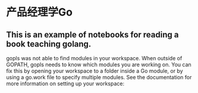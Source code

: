 # 产品经理学Go
## This is an example of notebooks for reading a book teaching golang.

gopls was not able to find modules in your workspace.
When outside of GOPATH, gopls needs to know which modules you are working on.
You can fix this by opening your workspace to a folder inside a Go module, or
by using a go.work file to specify multiple modules.
See the documentation for more information on setting up your workspace:
